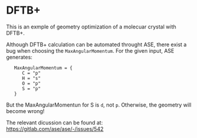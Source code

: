 # DFTB+

This is an exmple of geometry optimization of a molecuar crystal with DFTB+.

Although DFTB+ calculation can be automated throught ASE, there exist a bug when choosing the `MaxAngularMomentum`. For the given input, ASE generates:

```
   MaxAngularMomentum = { 
      C = "p" 
      H = "s" 
      O = "p" 
      S = "p" 
   }
```
But the MaxAngularMomentun for S is `d`, not `p`. Otherwise, the geometry will become wrong!

The relevant dicussion can be found at: 
https://gitlab.com/ase/ase/-/issues/542
